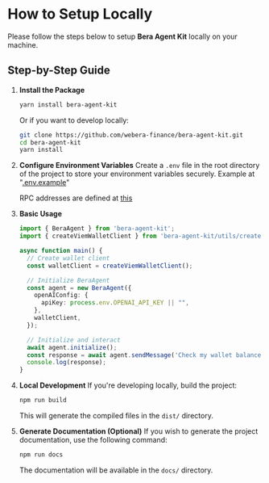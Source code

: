 # How to Setup Locally

Please follow the steps below to setup **Bera Agent Kit** locally on your machine.

## Step-by-Step Guide

1. **Install the Package**
   ```bash
   yarn install bera-agent-kit
   ```
   Or if you want to develop locally:
   ```bash
   git clone https://github.com/webera-finance/bera-agent-kit.git
   cd bera-agent-kit
   yarn install
   ```

2. **Configure Environment Variables**
   Create a `.env` file in the root directory of the project to store your environment variables securely. Example at "[.env.example](../.env.example)"

   RPC addresses are defined at [this](../src/constants/index.ts)

3. **Basic Usage**
   ```typescript
   import { BeraAgent } from 'bera-agent-kit';
   import { createViemWalletClient } from 'bera-agent-kit/utils/createViemWalletClient';

   async function main() {
     // Create wallet client
     const walletClient = createViemWalletClient();

     // Initialize BeraAgent
     const agent = new BeraAgent({
       openAIConfig: {
         apiKey: process.env.OPENAI_API_KEY || "",
       },
       walletClient,
     });

     // Initialize and interact
     await agent.initialize();
     const response = await agent.sendMessage('Check my wallet balance');
     console.log(response);
   }
   ```

4. **Local Development**
   If you're developing locally, build the project:
   ```bash
   npm run build
   ```
   This will generate the compiled files in the `dist/` directory.

5. **Generate Documentation (Optional)**
   If you wish to generate the project documentation, use the following command:
   ```bash
   npm run docs
   ```
   The documentation will be available in the `docs/` directory.
